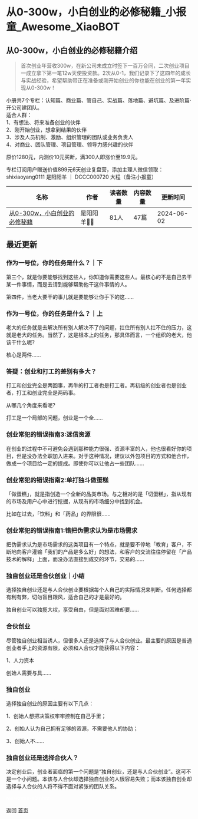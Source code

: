# 从0-300w，小白创业的必修秘籍_小报童_Awesome_XiaoBOT

## 从0-300w，小白创业的必修秘籍介绍
> 首次创业年营收300w，在新公司未成立时签下一百万合同，二次创业项目一成立拿下第一笔12w天使投资款。2次从0-1，我们记录下了这四年的成长与实战经验，希望帮助带正在准备或刚开始创业的你也能在创业的第一年实现从0-300w！    
    
小册共7个专栏：认知篇、商业篇、管自己、实战篇、落地篇、避坑篇、及进阶篇·开公司建团队。    
适合人群：    
1、有想法、将来准备创业的伙伴    
2、刚开始创业，想拿到结果的伙伴    
3、涉及人员机制、激励、组织管理的团队或业务负责人    
4、对商业、团队管理、项目管理、领导力感兴趣的伙伴    
    
原价1280元，内测价10元买断，满300人即涨价至19.9元。    
    
专栏订阅用户赠送价值899元6天创业复盘营，添加主理人微信领取：shixiaoyang0111 是阳阳羊 ｜ DCCC000720 大程（备注小报童）  
  


|名称|作者|读者数量|内容数量|更新时间|
|---|---|---|---|---|
|[从0-300w，小白创业的必修秘籍](https://xiaobot.net/p/youban01?refer=0b133df9-27dc-423b-8101-639049001c13)|是阳阳羊🙌🏻|81人|47篇|2024-06-02|

## 最近更新
### 作为一号位，你的任务是什么？｜下

第三个，就是你要能够找到这些人，你知道你需要这些人。最核心的不是自己去干某一件事情，而是去请到能够帮助他干这件事情的人。

第四件，当老大要干的事儿就是要能够让你手下的这......

### 作为一号位，你的任务是什么？｜上

老大的任务就是去解决所有别人解决不了的问题，扛住所有别人扛不住的压力，这就是老大的任务。当然了，这是根本上的任务，那具体而言，一个组织的老大，他该干什么呢?

核心是两件......

### 答疑：创业和打工的差别有多大？

打工和创业完全是两回事，再牛的打工者也是打工者。再初级的创业者也是创业者，打工和创业完全是两码事。

从哪几个角度来看呢?

打工是一个局部的问题，创业是一个全......

### 创业常犯的错误指南3:迷信资源

在创业的过程中不可避免会遇到那种能力很强、资源丰富的人，他也很看好你的项目，但是没办法全职加入进来。对于这种情况，建议以外包项目的方式和他合作，做成一个项目给一定的提成。即使你可以让他占一些团队......

### 创业常犯的错误指南2:单打独斗做蛋糕

「做蛋糕」，就是指创造一个全新的品类市场。与之相对的是「切蛋糕」，指从现有的市场及用户心中进行挖掘，从现有的市场细分中找到机会。

比如在过去，「饮料」和「药品」的界限很......

### 创业常犯的错误指南1:错把伪需求认为是市场需求

把伪需求认为是市场需求的这类项目有一个特点，就是要不停地「教育」客户，不断地向客户灌输「我们的产品是多么好」的想法，和客户的交流往往停留在「产品技术的解释」上面，而没办法直接到成交的环节，交易的......

### 独自创业还是合伙创业｜小结

选择独自创业还是与人合伙创业要根据每个人自己的实际情况来判断。任何选择都有利有弊，切勿盲目跟风，适合自己的才是最好的。

独自创业可以独揽大权，享受自由，但是面对困难却要......

### 合伙创业

尽管独自创业相当诱人，但很多人还是选择了与人合伙创业。最主要的原因是普通创业者手上的资源有限，必须和人合伙才能获得以下内容：

1、人力资本

创始人需要与具......

### 独自创业

选择独自创业的原因主要有以下几点：

1、创始人想把决策权牢牢控制在自己手里；

2、创始人认为自己拥有足够的资源，不需要他人的协助；

3、创始人不......

### 独自创业还是选择合伙人？

决定创业后，创业者面临的第一个问题是“独自创业，还是与人合伙创业”。这可不是一个小问题。本该与人合伙却选择独自创业的人很容易失败；而本该独自创业却选择与人合伙的人将不得不面对紧张的团队关系。


<a href="https://github.com/Reno9527/awesome-xiaobot" style="color: white; text-decoration: none;">awesome-xiaobot</a>

返回 [首页](../README.md)
